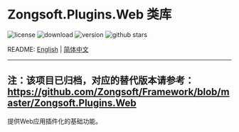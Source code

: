 # Zongsoft.Plugins.Web 类库

![license](https://img.shields.io/github/license/Zongsoft/Zongsoft.Plugins.Web) ![download](https://img.shields.io/nuget/dt/Zongsoft.Plugins.Web) ![version](https://img.shields.io/github/v/release/Zongsoft/Zongsoft.Plugins.Web?include_prereleases) ![github stars](https://img.shields.io/github/stars/Zongsoft/Zongsoft.Plugins.Web?style=social)

README: [English](https://github.com/Zongsoft/Zongsoft.Plugins.Web/blob/master/README.md) | [简体中文](https://github.com/Zongsoft/Zongsoft.Plugins.Web/blob/master/README-zh_CN.md)

-----
注：该项目已归档，对应的替代版本请参考：https://github.com/Zongsoft/Framework/blob/master/Zongsoft.Plugins.Web
-----

提供Web应用插件化的基础功能。
